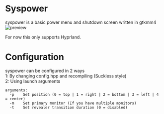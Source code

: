# Syspower
syspower is a basic power menu and shutdown screen written in gtkmm4<br>
![preview](https://github.com/system64fumo/syspower/blob/main/preview.gif "preview")

For now this only supports Hyprland.

# Configuration
syspower can be configured in 2 ways<br>
1: By changing config.hpp and recompiling (Suckless style)<br>
2: Using launch arguments<br>
```
arguments:
  -p	Set position (0 = top | 1 = right | 2 = bottom | 3 = left | 4 = center)
  -m	Set primary monitor (If you have multiple monitors)
  -t	Set revealer transition duration (0 = disabled)
```
